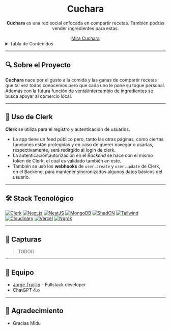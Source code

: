 <div align="center" id="readme-top">
  <h1>Cuchara</h1>
  <p align="center">
    <b>Cuchara</b> es una red social enfocada en compartir recetas. También podrás vender ingredientes para estas.
  </p>
  <a href="https://cuchara-five.vercel.app/"> Mira Cuchara </a>
</div>

<details>
  <summary>Tabla de Contenidos</summary>
  <ol>
    <li><a href="#🔍-sobre-el-proyecto">🔍 Sobre el Proyecto</a></li>
    <li><a href="#🔐-uso-de-clerk">🔐 Uso de Clerk</a></li>
    <li><a href="#🛠️-stack-tecnológico">🛠️ Stack Tecnológico</a></li>
    <li><a href="#📸-capturas">📸 Capturas</a></li>
    <li><a href="#👥-equipo">👥 Equipo</a></li>
  </ol>
</details>

---

## 🔍 Sobre el Proyecto

**Cuchara** nace por el gusto a la comida y las ganas de compartir recetas que tal vez todos conocemos pero que cada uno le pone su toque personal. Además con la futura función de venta\intercambio de ingredientes se busca apoyar al comercio local.

---

## 🔐 Uso de Clerk

**Clerk** se utiliza para el registro y autenticación de usuarios.
- La app tiene un feed público pero, tanto las otras páginas, como ciertas funciones están protegidas y en caso de querer navegar o usarlas, respectivamente, será redirgido al login de clerk.
- La autenticación\autorización en el *Backend* se hace con el mismo token de Clerk, el cual es validado también en este.
- También se usó los **webhooks** de `user.create` y `user.update` de Clerk, en el Backend, para mantener sincronizados algunos datos básicos del usuario.

---

## 🛠️ Stack Tecnológico

[![Clerk][Clerk.js]][Clerk-url]
[![Next.js][Next.js]][Next-url]
[![NestJS][NestJS]][NestJS-url]
[![MongoDB][MongoDB]][MongoDB-url]
[![ShadCN][ShadCN]][ShadCN-url]
[![Tailwind][TailwindCSS]][Tailwind-url]
[![Cloudinary][Cloudinary]][Cloudinary-url]
[![Vercel][Vercel]][Vercel-url]
[![Ngrok][Ngrok]][Ngrok-url]

<!-- Badges URLs -->
[Next.js]: https://img.shields.io/badge/Next.js-000000?style=for-the-badge&logo=nextdotjs&logoColor=white
[Next-url]: https://nextjs.org/
[TailwindCSS]: https://img.shields.io/badge/Tailwind_CSS-06B6D4?style=for-the-badge&logo=tailwind-css&logoColor=white
[Tailwind-url]: https://tailwindcss.com/
[Clerk.js]: https://img.shields.io/badge/Clerk-000000?style=for-the-badge&logo=clerk&logoColor=white
[Clerk-url]: https://clerk.com/
[NestJS]: https://img.shields.io/badge/NestJS-E0234E?style=for-the-badge&logo=nestjs&logoColor=white
[NestJS-url]: https://nestjs.com/
[ShadCN]: https://img.shields.io/badge/ShadCN-111827?style=for-the-badge&logo=radix-ui&logoColor=white
[ShadCN-url]: https://ui.shadcn.dev/
[Ngrok]: https://img.shields.io/badge/Ngrok-1F1F1F?style=for-the-badge&logo=ngrok&logoColor=white
[Ngrok-url]: https://ngrok.com/
[MongoDB]: https://img.shields.io/badge/MongoDB-47A248?style=for-the-badge&logo=mongodb&logoColor=white
[MongoDB-url]: https://www.mongodb.com/
[Cloudinary]: https://img.shields.io/badge/Cloudinary-3448C5?style=for-the-badge&logo=cloudinary&logoColor=white
[Cloudinary-url]: https://cloudinary.com/
[Vercel]: https://img.shields.io/badge/Vercel-000000?style=for-the-badge&logo=vercel&logoColor=white
[Vercel-url]: https://vercel.com/

---

## 📸 Capturas

> TODO()

---

## 👥 Equipo

- [Jorge Trujillo](https://github.com/xiriuxb) – Fullstack developer
- ChatGPT 4.o

---

## 🎉 Agradecimiento

- Gracias Midu
